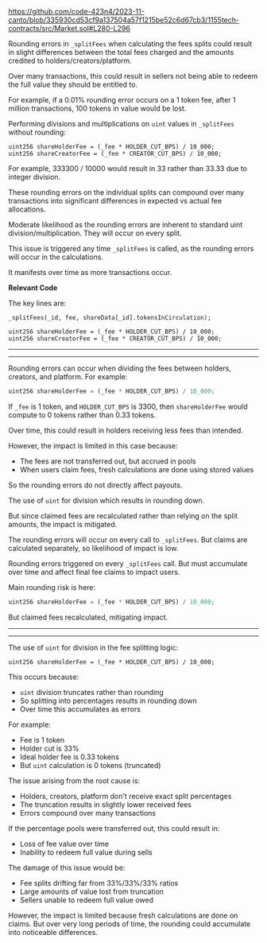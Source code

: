 https://github.com/code-423n4/2023-11-canto/blob/335930cd53cf9a137504a57f1215be52c6d67cb3/1155tech-contracts/src/Market.sol#L280-L296

Rounding errors in `_splitFees` when calculating the fees splits could result in slight differences between the total fees charged and the amounts credited to holders/creators/platform.

Over many transactions, this could result in sellers not being able to redeem the full value they should be entitled to. 

For example, if a 0.01% rounding error occurs on a 1 token fee, after 1 million transactions, 100 tokens in value would be lost.

Performing divisions and multiplications on `uint` values in `_splitFees` without rounding:

```solidity 
uint256 shareHolderFee = (_fee * HOLDER_CUT_BPS) / 10_000;
uint256 shareCreatorFee = (_fee * CREATOR_CUT_BPS) / 10_000;
```

For example, 333300 / 10000 would result in 33 rather than 33.33 due to integer division.

These rounding errors on the individual splits can compound over many transactions into significant differences in expected vs actual fee allocations.

Moderate likelihood as the rounding errors are inherent to standard uint division/multiplication. They will occur on every split.

This issue is triggered any time `_splitFees` is called, as the rounding errors will occur in the calculations. 

It manifests over time as more transactions occur.

**Relevant Code**  

The key lines are:

```solidity
_splitFees(_id, fee, shareData[_id].tokensInCirculation);

uint256 shareHolderFee = (_fee * HOLDER_CUT_BPS) / 10_000;
uint256 shareCreatorFee = (_fee * CREATOR_CUT_BPS) / 10_000;
```

---
---

Rounding errors can occur when dividing the fees between holders, creators, and platform. For example:

```js
uint256 shareHolderFee = (_fee * HOLDER_CUT_BPS) / 10_000;
```

If `_fee` is 1 token, and `HOLDER_CUT_BPS` is 3300, then `shareHolderFee` would compute to 0 tokens rather than 0.33 tokens.

Over time, this could result in holders receiving less fees than intended.

However, the impact is limited in this case because:

- The fees are not transferred out, but accrued in pools 
- When users claim fees, fresh calculations are done using stored values 

So the rounding errors do not directly affect payouts.

The use of `uint` for division which results in rounding down.

But since claimed fees are recalculated rather than relying on the split amounts, the impact is mitigated.

The rounding errors will occur on every call to `_splitFees`. But claims are calculated separately, so likelihood of impact is low.

Rounding errors triggered on every `_splitFees` call. But must accumulate over time and affect final fee claims to impact users.

Main rounding risk is here:

```js
uint256 shareHolderFee = (_fee * HOLDER_CUT_BPS) / 10_000; 
```

But claimed fees recalculated, mitigating impact.

---
---

The use of `uint` for division in the fee splitting logic:

```solidity
uint256 shareHolderFee = (_fee * HOLDER_CUT_BPS) / 10_000;
```

This occurs because:

- `uint` division truncates rather than rounding
- So splitting into percentages results in rounding down
- Over time this accumulates as errors

For example:

- Fee is 1 token
- Holder cut is 33% 
- Ideal holder fee is 0.33 tokens
- But `uint` calculation is 0 tokens (truncated)

The issue arising from the root cause is:

- Holders, creators, platform don't receive exact split percentages
- The truncation results in slightly lower received fees
- Errors compound over many transactions

If the percentage pools were transferred out, this could result in:

- Loss of fee value over time
- Inability to redeem full value during sells


The damage of this issue would be:

- Fee splits drifting far from 33%/33%/33% ratios 
- Large amounts of value lost from truncation 
- Sellers unable to redeem full value owed

However, the impact is limited because fresh calculations are done on claims. But over very long periods of time, the rounding could accumulate into noticeable differences.